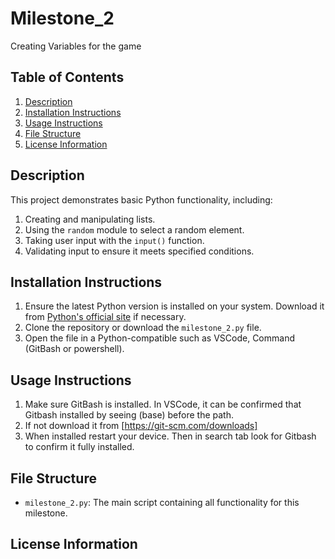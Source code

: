# Milestone_2

Creating Variables for the game

## Table of Contents
1. [Description](#description)
2. [Installation Instructions](#installation-instructions)
3. [Usage Instructions](#usage-instructions)
4. [File Structure](#file-structure)
5. [License Information](#license-information)

## Description
This project demonstrates basic Python functionality, including:
1. Creating and manipulating lists.
2. Using the `random` module to select a random element.
3. Taking user input with the `input()` function.
4. Validating input to ensure it meets specified conditions.

## Installation Instructions
1. Ensure the latest Python version is installed on your system. Download it from [Python's official site](https://www.python.org/) if necessary.
2. Clone the repository or download the `milestone_2.py` file.
3. Open the file in a Python-compatible such as VSCode, Command (GitBash or powershell).

## Usage Instructions
1. Make sure GitBash is installed. In VSCode, it can be confirmed that Gitbash installed by seeing (base) before the path.
2. If not download it from [https://git-scm.com/downloads]
3. When installed restart your device. Then in search tab look for Gitbash to confirm it fully installed.

## File Structure
- `milestone_2.py`: The main script containing all functionality for this milestone.

## License Information
